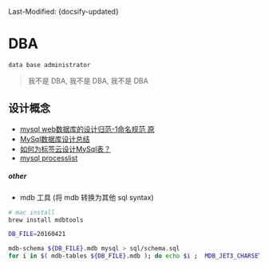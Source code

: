 Last-Modified: {docsify-updated}

# DBA

`data base administrator`

> 我不是 DBA, 我不是 DBA, 我不是 DBA

## 设计概念

- [mysql web数据库的设计归范-1命名规范 原](https://my.oschina.net/dongzerun/blog/289664)
- [MySql数据库设计总结](https://mp.weixin.qq.com/s/oFFoVN_P3FGj7yUeRN-fpQ)
- [如何为标签云设计MySql表？](http://osask.cn/front/ask/view/524948)
- [mysql processlist](http://www.ywnds.com/?p=9337)


##### other

- mdb 工具 (将 mdb 转换为其他 sql syntax)

```sh
# mac install
brew install mdbtools

DB_FILE=20160421

mdb-schema ${DB_FILE}.mdb mysql > sql/schema.sql
for i in $( mdb-tables ${DB_FILE}.mdb ); do echo $i ;  MDB_JET3_CHARSET="big5" mdb-export -D "%Y-%m-%d %H:%M:%S" -H -I mysql ${DB_FILE}.mdb $i > sql/$i.sql; done
```